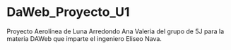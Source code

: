 # DaWeb_Proyecto_U1
Proyecto Aerolínea de Luna Arredondo Ana Valeria del grupo de 5J para la materia DAWeb que imparte el ingeniero Eliseo Nava.
